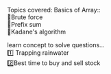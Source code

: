 Topics covered:   Basics of Array::  
🔹Brute force  
🔹Prefix sum  
🔹Kadane's algorithm   
  
learn concept to solve questions...    
1️⃣ Trapping rainwater    
2️⃣Best time to buy and sell stock  
